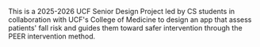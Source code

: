This is a 2025-2026 UCF Senior Design Project led by CS students in collaboration with UCF's College of Medicine to design an app that assess patients' fall risk and guides them toward safer intervention through the PEER intervention method.
